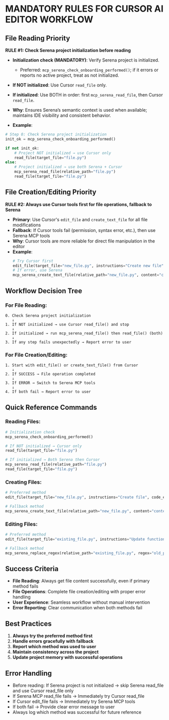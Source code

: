 # MANDATORY RULES FOR CURSOR AI EDITOR WORKFLOW

## File Reading Priority
**RULE #1: Check Serena project initialization before reading**
- **Initialization check (MANDATORY)**: Verify Serena project is initialized.
  - Preferred: `mcp_serena_check_onboarding_performed()`; if it errors or reports no active project, treat as not initialized.
- **If NOT initialized**: Use Cursor `read_file` only.
- **If initialized**: Use BOTH in order: first `mcp_serena_read_file`, then Cursor `read_file`.
- **Why**: Ensures Serena’s semantic context is used when available; maintains IDE visibility and consistent behavior.

- **Example**:
```python
# Step 0: Check Serena project initialization
init_ok = mcp_serena_check_onboarding_performed()

if not init_ok:
    # Project NOT initialized → use Cursor only
    read_file(target_file="file.py")
else:
    # Project initialized → use both Serena + Cursor
    mcp_serena_read_file(relative_path="file.py")
    read_file(target_file="file.py")
```

## File Creation/Editing Priority  
**RULE #2: Always use Cursor tools first for file operations, fallback to Serena**
- **Primary**: Use Cursor's `edit_file` and `create_text_file` for all file modifications
- **Fallback**: If Cursor tools fail (permission, syntax error, etc.), then use Serena MCP tools
- **Why**: Cursor tools are more reliable for direct file manipulation in the editor
- **Example**:
  ```python
  # Try Cursor first
  edit_file(target_file="new_file.py", instructions="Create new file", code_edit="content")
  # If error, use Serena
  mcp_serena_create_text_file(relative_path="new_file.py", content="content")
  ```

## Workflow Decision Tree

### For File Reading:
```
0. Check Serena project initialization
   ↓
1. If NOT initialized → use Cursor read_file() and stop
   ↓
2. If initialized → run mcp_serena_read_file() then read_file() (both)
   ↓
3. If any step fails unexpectedly → Report error to user
```

### For File Creation/Editing:
```
1. Start with edit_file() or create_text_file() from Cursor
   ↓
2. If SUCCESS → File operation completed
   ↓
3. If ERROR → Switch to Serena MCP tools
   ↓
4. If both fail → Report error to user
```

## Quick Reference Commands

### Reading Files:
```python
# Initialization check
mcp_serena_check_onboarding_performed()

# If NOT initialized → Cursor only
read_file(target_file="file.py")

# If initialized → Both Serena then Cursor
mcp_serena_read_file(relative_path="file.py")
read_file(target_file="file.py")
```

### Creating Files:
```python
# Preferred method
edit_file(target_file="new_file.py", instructions="Create file", code_edit="content")

# Fallback method
mcp_serena_create_text_file(relative_path="new_file.py", content="content")
```

### Editing Files:
```python
# Preferred method
edit_file(target_file="existing_file.py", instructions="Update function", code_edit="new code")

# Fallback method
mcp_serena_replace_regex(relative_path="existing_file.py", regex="old_pattern", repl="new_content")
```

## Success Criteria
- **File Reading**: Always get file content successfully, even if primary method fails
- **File Operations**: Complete file creation/editing with proper error handling
- **User Experience**: Seamless workflow without manual intervention
- **Error Reporting**: Clear communication when both methods fail

## Best Practices
1. **Always try the preferred method first**
2. **Handle errors gracefully with fallback**
3. **Report which method was used to user**
4. **Maintain consistency across the project**
5. **Update project memory with successful operations**

## Error Handling
- Before reading: If Serena project is not initialized → skip Serena read_file and use Cursor read_file only
- If Serena MCP read_file fails → Immediately try Cursor read_file
- If Cursor edit_file fails → Immediately try Serena MCP tools
- If both fail → Provide clear error message to user
- Always log which method was successful for future reference